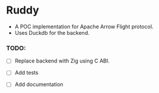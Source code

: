 # Ruddy

- A POC implementation for Apache Arrow Flight protocol.
- Uses Duckdb for the backend.


### TODO:

- [ ] Replace backend with  Zig using C ABI.
- [ ] Add tests
- [ ] Add documentation

